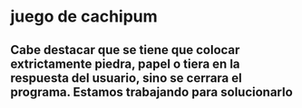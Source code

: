 # juego de cachipum
## Cabe destacar que se tiene que colocar extrictamente piedra, papel o tiera en la respuesta del usuario, sino se cerrara el programa. Estamos trabajando para solucionarlo